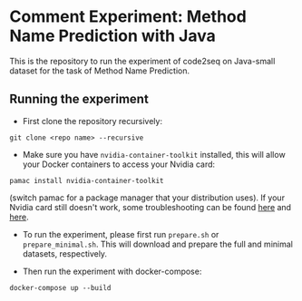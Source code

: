 # Comment Experiment: Method Name Prediction with Java

This is the repository to run the experiment of code2seq on Java-small dataset for the task of Method Name Prediction.

## Running the experiment

- First clone the repository recursively:
```
git clone <repo name> --recursive
```

- Make sure you have ```nvidia-container-toolkit``` installed, this will allow your Docker containers to access your Nvidia card:
```
pamac install nvidia-container-toolkit
```
(switch pamac for a package manager that your distribution uses). If your Nvidia card still doesn't work, some troubleshooting can be found [here](https://docs.nvidia.com/datacenter/cloud-native/container-toolkit/install-guide.html) and [here](https://medium.com/@mmnshkmr/manjaro-setup-tensorflow-docker-container-w-nvidia-gpu-cacd0714f9b).

- To run the experiment, please first run ```prepare.sh``` or ```prepare_minimal.sh```. This will download and prepare the full and minimal datasets, respectively.

- Then run the experiment with docker-compose:
```
docker-compose up --build
```
